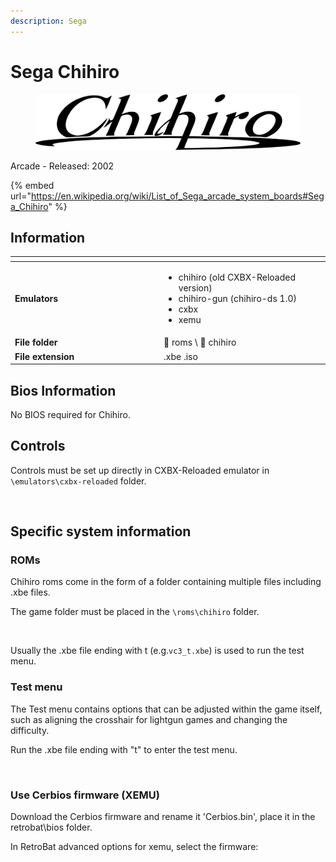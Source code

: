 ```yaml
---
description: Sega
---
```


# Sega Chihiro

<div align="left"><figure><picture><source srcset="https://raw.githubusercontent.com/fabricecaruso/es-theme-carbon/91d85c7849cc550b0cac4e75cb8e0923d3b61b5e/art/logos/chihiro-w.svg" media="(prefers-color-scheme: dark)"><img src="https://raw.githubusercontent.com/fabricecaruso/es-theme-carbon/52ff37c9e265587d006945a2ba695b5a962b3a3d/art/logos/chihiro.svg" alt=""></picture><figcaption></figcaption></figure></div>

Arcade - Released: 2002

{% embed url="https://en.wikipedia.org/wiki/List_of_Sega_arcade_system_boards#Sega_Chihiro" %}

## Information

<table data-header-hidden><thead><tr><th width="224"></th><th></th></tr></thead><tbody><tr><td><strong>Emulators</strong></td><td><ul><li>chihiro (old CXBX-Reloaded version)</li><li>chihiro-gun (chihiro-ds 1.0)</li><li>cxbx</li><li>xemu</li></ul></td></tr><tr><td><strong>File folder</strong></td><td><span data-gb-custom-inline data-tag="emoji" data-code="1f4c2">📂</span> roms \ <span data-gb-custom-inline data-tag="emoji" data-code="1f4c2">📂</span> chihiro</td></tr><tr><td><strong>File extension</strong></td><td>.xbe .iso</td></tr></tbody></table>

## Bios Information

No BIOS required for Chihiro.

## Controls

Controls must be set up directly in CXBX-Reloaded emulator in `\emulators\cxbx-reloaded` folder.

<div align="left"><figure><img src="https://i.imgur.com/W2oGLGE.png" alt=""><figcaption></figcaption></figure></div>

## Specific system information

### ROMs

Chihiro roms come in the form of a folder containing multiple files including .xbe files.

The game folder must be placed in the `\roms\chihiro` folder.

<div align="left"><figure><img src="https://i.imgur.com/K61I22N.png" alt=""><figcaption></figcaption></figure></div>

Usually the .xbe file ending with t (e.g.`vc3_t.xbe`) is used to run the test menu.

### Test menu

The Test menu contains options that can be adjusted within the game itself, such as aligning the crosshair for lightgun games and changing the difficulty.&#x20;

Run the .xbe file ending with "t" to enter the test menu.

<div align="left"><figure><img src="https://i.imgur.com/V1mJQyY.png" alt=""><figcaption></figcaption></figure></div>

### Use Cerbios firmware (XEMU)

Download the Cerbios firmware and rename it 'Cerbios.bin', place it in the retrobat\bios folder.

In RetroBat advanced options for xemu, select the firmware:

<div align="left"><figure><img src="https://i.imgur.com/WYDyd9G.png" alt=""><figcaption></figcaption></figure></div>

